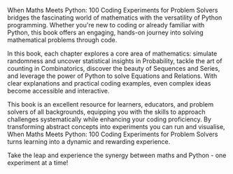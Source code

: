 When Maths Meets Python: 100 Coding Experiments for Problem Solvers bridges the fascinating world of mathematics with the versatility of Python programming. Whether you're new to coding or already familiar with Python, this book offers an engaging, hands-on journey into solving mathematical problems through code.

In this book, each chapter explores a core area of mathematics: simulate randomness and uncover statistical insights in Probability, tackle the art of counting in Combinatorics, discover the beauty of Sequences and Series, and leverage the power of Python to solve Equations and Relations. With clear explanations and practical coding examples, even complex ideas become accessible and interactive.

This book is an excellent resource for learners, educators, and problem solvers of all backgrounds, equipping you with the skills to approach challenges systematically while enhancing your coding proficiency. By transforming abstract concepts into experiments you can run and visualise, When Maths Meets Python: 100 Coding Experiments for Problem Solvers turns learning into a dynamic and rewarding experience.

Take the leap and experience the synergy between maths and Python - one experiment at a time!
